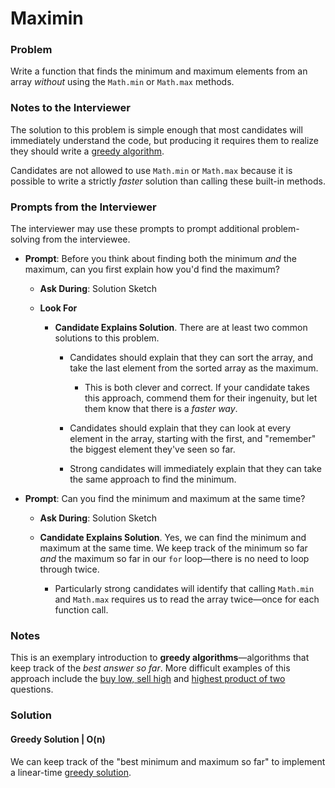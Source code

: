 # Maximin

### Problem

Write a function that finds the minimum and maximum elements from an array _without_ using the `Math.min` or `Math.max` methods.

### Notes to the Interviewer

The solution to this problem is simple enough that most candidates will immediately understand the code, but producing it requires them to realize they should write a [greedy algorithm](https://en.wikipedia.org/wiki/Greedy_algorithm).

Candidates are not allowed to use `Math.min` or `Math.max` because it is possible to write a strictly _faster_ solution than calling these built-in methods.

### Prompts from the Interviewer

The interviewer may use these prompts to prompt additional problem-solving from the interviewee.

* **Prompt**: Before you think about finding both the minimum _and_ the maximum, can you first explain how you'd find the maximum?

  * **Ask During**: Solution Sketch

  * **Look For**

    * **Candidate Explains Solution**. There are at least two common solutions to this problem.

      * Candidates should explain that they can sort the array, and take the last element from the sorted array as the maximum.

        * This is both clever and correct. If your candidate takes this approach, commend them for their ingenuity, but let them know that there is a _faster way_.

      * Candidates should explain that they can look at every element in the array, starting with the first, and "remember" the biggest element they've seen so far.

      * Strong candidates will immediately explain that they  can take the same approach to find the minimum.

* **Prompt**: Can you find the minimum and maximum at the same time?

  * **Ask During**: Solution Sketch

  * **Candidate Explains Solution**. Yes, we can find the minimum and maximum at the same time. We keep track of the minimum so far _and_ the maximum so far in our `for` loop—there is no need to loop through twice.

    * Particularly strong candidates will identify that calling `Math.min` and `Math.max` requires us to read the array twice—once for each function call.

### Notes

This is an exemplary introduction to **greedy algorithms**—algorithms that keep track of the _best answer so far_. More difficult examples of this approach include the [buy low, sell high](../buy_low_sell_high) and [highest product of two](../highest_product_of_two) questions.

### Solution

#### Greedy Solution | O(n)

We can keep track of the "best minimum and maximum so far" to implement a linear-time [greedy solution](Solved/maximin.js).
